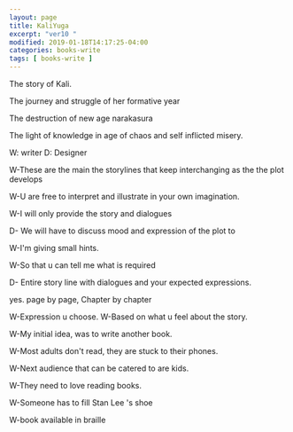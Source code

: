 ```yaml
---
layout: page
title: KaliYuga
excerpt: "ver10 "
modified: 2019-01-18T14:17:25-04:00
categories: books-write
tags: [ books-write ]
---
```



The story of Kali.

The journey and struggle of her formative year

The destruction of new age narakasura

The light of knowledge in age of chaos and self inflicted misery.

W: writer
D: Designer



W-These are the main the storylines that keep interchanging as the the plot develops

W-U are free to interpret and illustrate in your own imagination.

W-I will only provide the story and dialogues

D- We will have to discuss mood and expression of the plot to

W-I'm giving small hints.

W-So that u can tell me what is required

D- Entire story line with dialogues and your expected expressions.

yes. page by page,
Chapter by chapter

W-Expression u choose.
W-Based on what u feel about the story.


W-My initial idea,  was to write another book.

W-Most adults don't read,  they are stuck to their phones.

W-Next audience that can be catered to are kids.

W-They need to love reading books.

W-Someone has to fill Stan Lee 's shoe

W-book available in braille
